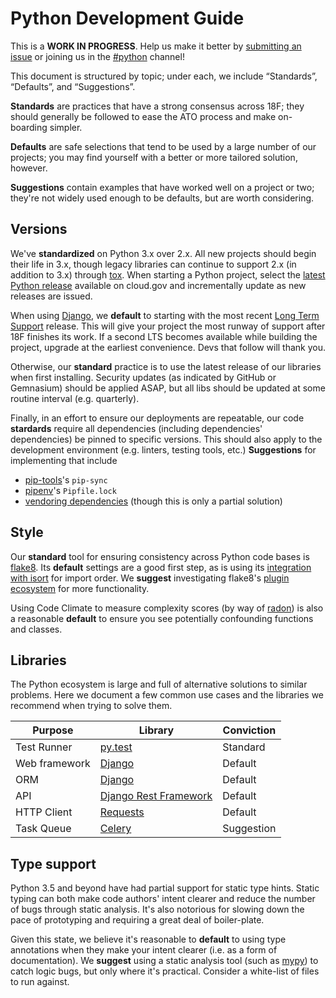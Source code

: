 # Python Development Guide

This is a **WORK IN PROGRESS**. Help us make it better by [submitting an
issue](https://github.com/18F/development-guide) or joining us in the
[#python](https://gsa-tts.slack.com/messages/C02ES0C3R) channel!

This document is structured by topic; under each, we include “Standards”,
“Defaults”, and “Suggestions”.

**Standards** are practices that have a strong consensus across 18F; they
should generally be followed to ease the ATO process and make on-boarding
simpler.

**Defaults** are safe selections that tend to be used by a large number of our
projects; you may find yourself with a better or more tailored solution,
however.

**Suggestions** contain examples that have worked well on a project or two;
they're not widely used enough to be defaults, but are worth considering.

## Versions

We've **standardized** on Python 3.x over 2.x. All new projects should begin
their life in 3.x, though legacy libraries can continue to support 2.x (in
addition to 3.x) through [tox](https://tox.readthedocs.io/en/latest/). When
starting a Python project, select the [latest Python
release](https://github.com/cloudfoundry/python-buildpack/releases) available
on cloud.gov and incrementally update as new releases are issued.

When using [Django], we **default** to starting with the most recent [Long Term
Support](https://www.djangoproject.com/download/#supported-versions) release.
This will give your project the most runway of support after 18F finishes its
work. If a second LTS becomes available while building the project, upgrade at
the earliest convenience. Devs that follow will thank you.

Otherwise, our **standard** practice is to use the latest release of our
libraries when first installing. Security updates (as indicated by GitHub or
Gemnasium) should be applied ASAP, but all libs should be updated at some
routine interval (e.g. quarterly).

Finally, in an effort to ensure our deployments are repeatable, our code
**stardards** require all dependencies (including dependencies' dependencies)
be pinned to specific versions. This should also apply to the development
environment (e.g. linters, testing tools, etc.) **Suggestions** for
implementing that include
* [pip-tools](https://github.com/jazzband/pip-tools)'s `pip-sync`
* [pipenv](https://github.com/pypa/pipenv)'s `Pipfile.lock`
* [vendoring
  dependencies](https://docs.cloudfoundry.org/buildpacks/python/index.html#vendoring)
  (though this is only a partial solution)

## Style

Our **standard** tool for ensuring consistency across Python code bases is
[flake8](http://flake8.pycqa.org/en/latest/). Its **default** settings are a
good first step, as is using its [integration with
isort](https://pypi.python.org/pypi/flake8-isort) for import order. We
**suggest** investigating flake8's [plugin
ecosystem](https://pypi.python.org/pypi?%3Aaction=search&term=flake8&submit=search)
for more functionality.

Using Code Climate to measure complexity scores (by way of
[radon](https://pypi.python.org/pypi/radon)) is also a reasonable **default**
to ensure you see potentially confounding functions and classes.

## Libraries

The Python ecosystem is large and full of alternative solutions to similar
problems. Here we document a few common use cases and the libraries we
recommend when trying to solve them.

| Purpose | Library | Conviction |
| --- | --- | --- |
| Test Runner | [py.test](https://docs.pytest.org/en/latest/) | Standard |
| Web framework | [Django] | Default |
| ORM | [Django] | Default |
| API | [Django Rest Framework](http://www.django-rest-framework.org/) | Default |
| HTTP Client | [Requests](http://docs.python-requests.org/en/master/) | Default |
| Task Queue | [Celery](http://www.celeryproject.org/) | Suggestion |
 
## Type support

Python 3.5 and beyond have had partial support for static type hints. Static
typing can both make code authors' intent clearer and reduce the number of
bugs through static analysis. It's also notorious for slowing down the pace of
prototyping and requiring a great deal of boiler-plate.

Given this state, we believe it's reasonable to **default** to using type
annotations when they make your intent clearer (i.e. as a form of
documentation). We **suggest** using a static analysis tool (such as
[mypy](http://mypy.readthedocs.io/en/latest/)) to catch logic bugs, but only
where it's practical. Consider a white-list of files to run against.

[Django]: https://www.djangoproject.com/
